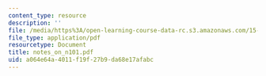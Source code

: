 ```yaml
---
content_type: resource
description: ''
file: /media/https%3A/open-learning-course-data-rc.s3.amazonaws.com/15-667-negotiation-and-conflict-management-spring-2001/a064e64a4011f19f27b9da68e17afabc_notes_on_n101.pdf
file_type: application/pdf
resourcetype: Document
title: notes_on_n101.pdf
uid: a064e64a-4011-f19f-27b9-da68e17afabc
---
```

